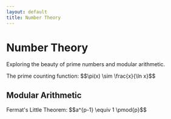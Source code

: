 ```yaml
---
layout: default
title: Number Theory
---
```


# Number Theory

Exploring the beauty of prime numbers and modular arithmetic.

<div class="mathjax">
The prime counting function: $$\pi(x) \sim \frac{x}{\ln x}$$
</div>

## Modular Arithmetic

<div class="mathjax">
Fermat's Little Theorem: $$a^{p-1} \equiv 1 \pmod{p}$$
</div>
